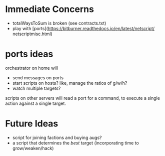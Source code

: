 # Immediate Concerns

- totalWaysToSum is broken (see contracts.txt)
- play with [ports](https://bitburner.readthedocs.io/en/latest/netscript/
netscriptmisc.html)

# ports ideas

orchestrator on home will

- send messages on ports
- start scripts on hosts? like, manage the ratios of g/w/h?
- watch multiple targets?

scripts on other servers will read a port for a command, to execute a single
action against a single target.

# Future Ideas

- script for joining factions and buying augs?
- a script that determines the *best* target (incorporating time to grow/weaken/hack)
